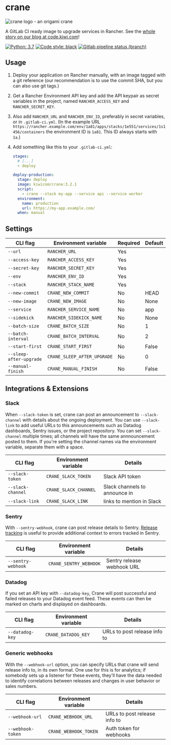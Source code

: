 # crane

![crane logo - an origami crane](logo.png)

A GitLab CI ready image to upgrade services in Rancher.
See the [whole story on our blog at code.kiwi.com](https://code.kiwi.com/announcing-crane-e8ce911b187b)!

[![Python: 3.7](https://img.shields.io/badge/python-3.7-blue.svg)](https://python.org)
[![Code style: black](https://img.shields.io/badge/code%20style-black-black.svg)](https://github.com/ambv/black)
[![Gitlab pipeline status (branch)](https://img.shields.io/gitlab/pipeline/kiwicom/crane/master.svg)](https://gitlab.com/kiwicom/crane/pipelines)

## Usage

1. Deploy your application on Rancher manually,
   with an image tagged with a git reference
   (our recommendation is to use the commit SHA, but you can also use git tags.)
2. Get a Rancher Environment API key
   and add the API keypair as secret variables in the project,
   named `RANCHER_ACCESS_KEY` and `RANCHER_SECRET_KEY`.
3. Also add `RANCHER_URL` and `RANCHER_ENV_ID`,
   preferably in secret variables, or in `.gitlab-ci.yml`.
   (In the example URL `https://rancher.example.com/env/1a81/apps/stacks/1e551/services/1s1456/containers`
   the environment ID is `1a81`. This ID always starts with `1a`.)
4. Add something like this to your `.gitlab-ci.yml`:

   ```yaml
   stages:
     # [...]
     - deploy

   deploy-production:
     stage: deploy
     image: kiwicom/crane:3.2.1
     script:
       - crane --stack my-app --service api --service worker
     environment:
       name: production
       url: https://my-app.example.com/
     when: manual
   ```

## Settings

| CLI flag                | Environment variable        | Required | Default |
| ----------------------- | --------------------------- | -------- | ------- |
| `--url`                 | `RANCHER_URL`               | Yes      |         |
| `--access-key`          | `RANCHER_ACCESS_KEY`        | Yes      |         |
| `--secret-key`          | `RANCHER_SECRET_KEY`        | Yes      |         |
| `--env`                 | `RANCHER_ENV_ID`            | Yes      |         |
| `--stack`               | `RANCHER_STACK_NAME`        | Yes      |         |
| `--new-commit`          | `CRANE_NEW_COMMIT`          | No       | HEAD    |
| `--new-image`           | `CRANE_NEW_IMAGE`           | No       | None    |
| `--service`             | `RANCHER_SERVICE_NAME`      | No       | app     |
| `--sidekick`            | `RANCHER_SIDEKICK_NAME`     | No       | None    |
| `--batch-size`          | `CRANE_BATCH_SIZE`          | No       | 1       |
| `--batch-interval`      | `CRANE_BATCH_INTERVAL`      | No       | 2       |
| `--start-first`         | `CRANE_START_FIRST`         | No       | False   |
| `--sleep-after-upgrade` | `CRANE_SLEEP_AFTER_UPGRADE` | No       | 0       |
| `--manual-finish`       | `CRANE_MANUAL_FINISH`       | No       | False   |

## Integrations & Extensions

### Slack

When `--slack-token` is set,
crane can post an announcement to `--slack-channel`
with details about the ongoing deployment.
You can use `--slack-link` to add useful URLs to this announcements
such as Datadog dashboards, Sentry issues, or the project repository.
You can set `--slack-channel` multiple times;
all channels will have the same annnouncement posted to them.
If you're setting the channel names via the environment variable,
separate them with a space.

| CLI flag          | Environment variable  | Details                       |
| ----------------- | --------------------- | ----------------------------- |
| `--slack-token`   | `CRANE_SLACK_TOKEN`   | Slack API token               |
| `--slack-channel` | `CRANE_SLACK_CHANNEL` | Slack channels to announce in |
| `--slack-link`    | `CRANE_SLACK_LINK`    | links to mention in Slack     |

### Sentry

With `--sentry-webhook`, crane can post release details to Sentry.
[Release tracking](https://docs.sentry.io/learn/releases/#what-is-a-release) is useful
to provide additional context to errors tracked in Sentry.

| CLI flag           | Environment variable   | Details                    |
| ------------------ | ---------------------- | -------------------------- |
| `--sentry-webhook` | `CRANE_SENTRY_WEBHOOK` | Sentry release webhook URL |

### Datadog

If you set an API key with `--datadog-key`,
Crane will post successful and failed releases to your Datadog event feed.
These events can then be marked on charts and displayed on dashboards.

| CLI flag        | Environment variable | Details                      |
| --------------- | -------------------- | ---------------------------- |
| `--datadog-key` | `CRANE_DATADOG_KEY`  | URLs to post release info to |

### Generic webhooks

With the `--webhook-url` option,
you can specify URLs that crane will send release info to,
in its own format.
One use for this is for analytics;
if somebody sets up a listener for these events,
they'll have the data needed to identify correlations
between releases and changes in user behavior or sales numbers.

| CLI flag          | Environment variable  | Details                      |
| ----------------- | --------------------- | ---------------------------- |
| `--webhook-url`   | `CRANE_WEBHOOK_URL`   | URLs to post release info to |
| `--webhook-token` | `CRANE_WEBHOOK_TOKEN` | Auth token for webhooks      |
